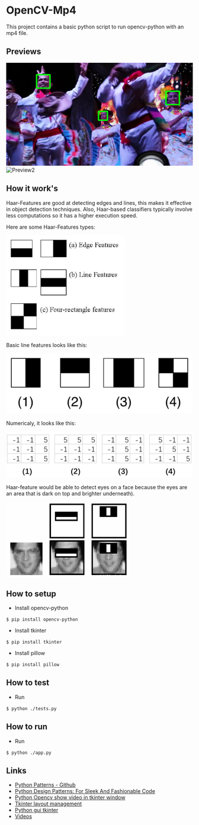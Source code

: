 # OpenCV-Mp4
This project contains a basic python script to run opencv-python with an mp4 file.

## Previews

![Preview1](./preview/preview1.PNG?raw=true "Preview1")
![Preview2](./preview/preview2.gif)

## How it work's

Haar-Features are good at detecting edges and lines, this makes it effective in object detection techniques. Also, Haar-based classifiers typically involve less computations so it has a higher execution speed.

Here are some Haar-Features types:

![haar_features_types](./documentation/haar_features_types.jpg?raw=true"haar_features_types")

Basic line features looks like this:

![haar_features](./documentation/haar_features.png?raw=true"haar_features")

Numericaly, it looks like this:

![numerical_haar_features](./documentation/numerical_haar_features.png?raw=true"numerical_haar_features")

Haar-feature would be able to detect eyes on a face because the eyes are an area that is dark on top and brighter underneath).

![haar](./documentation/haar.png?raw=true"haar")

## How to setup
- Install opencv-python
```
$ pip install opencv-python
```

- Install tkinter
```
$ pip install tkinter
```

- Install pillow
```
$ pip install pillow
```

## How to test
- Run
```
$ python ./tests.py
```

## How to run
- Run
```
$ python ./app.py
```

## Links
- [Python Patterns - Github](https://github.com/faif/python-patterns)
- [Python Design Patterns: For Sleek And Fashionable Code](https://www.toptal.com/python/python-design-patterns)
- [Python Opencv show video in tkinter window](https://solarianprogrammer.com/2018/04/21/python-opencv-show-video-tkinter-window/)
- [Tkinter layout management](https://www.python-course.eu/tkinter_layout_management.php)
- [Python gui tkinter](https://www.geeksforgeeks.org/python-gui-tkinter/)
- [Videos](https://pixabay.com/fr/videos)
